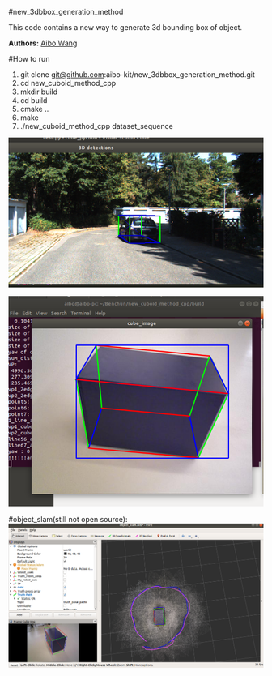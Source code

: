 #new_3dbbox_generation_method

This code contains a new way to generate 3d bounding box of  object.

**Authors:** [Aibo Wang](aibowang@foxmail.com)


#How to run
1. git clone git@github.com:aibo-kit/new_3dbbox_generation_method.git
2. cd new_cuboid_method_cpp
3. mkdir build
4. cd build
5. cmake ..
6. make
7. ./new_cuboid_method_cpp dataset_sequence

![image2](https://github.com/aibo-kit/new_3dbbox_generation_method/blob/main/image1%20(2).png)

![image3](https://github.com/aibo-kit/new_3dbbox_generation_method/blob/main/image2%20(2).png)

#object_slam(still not open source):
![image1](https://github.com/aibo-kit/new_3dbbox_generation_method/blob/main/Screenshot.png)
